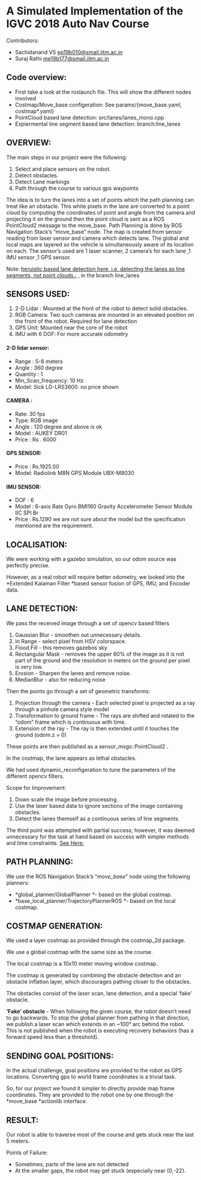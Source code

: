 # A Simulated Implementation of the IGVC 2018 Auto Nav Course


Contributors: 
- Sachidanand VS ep19b010@smail.iitm.ac.in
- Suraj Rathi me19b177@smail.iitm.ac.in

## Code overview:
- First take a look at the roslaunch file. This will show the different nodes involved
- Costmap/Move_base configeration: See params/{move_base.yaml, costmap*.yaml}
- PointCloud based lane detection: src/lanes/lanes_mono.cpp
- Expiermental line segment based lane detection: branch:line_lanes

## OVERVIEW:

The main steps in our project were the following:

1.  Select and place sensors on the robot.
2.  Detect obstacles.
3.  Detect Lane markings
4.  Path through the course to various gps waypoints

The idea is to turn the lanes into a set of points which the path planning can treat like an obstacle. This white pixels in the lane are converted to a point cloud by computing the coordinates of point and angle from the camera and projecting it on the ground then the point cloud is sent as a ROS PointCloud2 message to the move\_base. Path Planning is done by ROS Navigation Stack’s “move\_base” node. The map is created from sensor reading from laser sensor and camera which detects lane. The global and local maps are layered so the vehicle is simultaneously aware of its location on each. The sensor’s used are 1 laser scanner, 2 camera’s for each lane ,1 IMU sensor ,1 GPS sensor.

Note: [heruistic based lane detection here, i.e. detecting the lanes as line segments, not point clouds.:](https://github.com/surajRathi/abhiyaan-team-s/blob/line_lanes/src/lanes/lanes_mono.cpp) , in the branch line_lanes

## SENSORS USED:
1. 2-D Lidar : Mounted at the front of the robot to detect solid obstacles.
2. RGB Camera: Two such cameras are mounted in an elevated position on the front of the robot.
Required for lane detection
3. GPS Unit: Mounted near the core of the robot
4. IMU with 6 DOF: For more accurate odometry

#### 2-D lidar sensor:
* Range : 5-8 meters
* Angle : 360 degree
* Quantity : 1
* Min_Scan_frequency: 10 Hz
* Model: Sick LD-LRS3600. no price shown

#### CAMERA :
* Rate: 30 fps
* Type: RGB image
* Angle : 120 degree and above is ok
* Model : AUKEY DR01
* Price : Rs . 6000

#### GPS SENSOR:
* Price : Rs.1925.00
* Model: Radiolink M8N GPS Module UBX-M8030

#### IMU SENSOR:
* DOF : 6
* Model : 6-axis Rate Gyro BMI160 Gravity Accelerometer Sensor Module IIC SPI Br
* Price : Rs.1290
we are not sure about the model but the specification mentioned are the requirement.

## LOCALISATION:

We were working with a gazebo simulation, so our odom source was perfectly precise.

However, as a real robot will require better odometry, we looked into the *Extended Kalaman Filter *based sensor fusion of GPS, IMU, and Encoder data.

## LANE DETECTION:

We pass the received image through a set of opencv based filters

1.  Gaussian Blur - smoothen out unnecessary details.
2.  In Range - select pixel from HSV colorspace.
3.  Flood Fill - this removes gazebos sky
4.  Rectangular Mask - removes the upper 60% of the image as it is not part of the ground and the resolution in meters on the ground per pixel is very low.
5.  Erosion - Sharpen the lanes and remove noise.
6.  MedianBlur - also for reducing noise

Then the points go through a set of geometric transforms:

1.  Projection through the camera - Each selected pixel is projected as a ray through a pinhole camera style model
2.  Transformation to ground frame - The rays are shifted and rotated to the “odom” frame which is continuous with time.
3.  Extension of the ray - The ray is then extended until it touches the ground (odom.z = 0)

These points are then published as a sensor\_msgs::PointCloud2 .

In the costmap, the lane appears as lethal obstacles.

We had used dynamic\_reconfigeration to tune the parameters of the different opencv filters.

Scope for Improvement:

1.  Down scale the image before processing.
2.  Use the laser based data to ignore sections of the image containing obstacles.
3.  Detect the lanes themself as a continuous series of line segments.

The third point was attempted with partial success; however, it was deemed unnecessary for the task at hand based on success with simpler methods and time constraints. [See Here:](https://github.com/surajRathi/abhiyaan-team-s/blob/line_lanes/src/lanes/lanes_mono.cpp)

## PATH PLANNING:

We use the ROS Navigation Stack’s “*move\_base*” node using the following planners:

-   *global\_planner/GlobalPlanner *- based on the global costmap.
-   *base\_local\_planner/TrajectoryPlannerROS *- based on the local costmap.

## COSTMAP GENERATION:

We used a layer costmap as provided through the costmap\_2d package.

We use a global costmap with the same size as the course.

The local costmap is a 10x10 meter moving window costmap.

The costmap is generated by combining the obstacle detection and an obstacle inflation layer, which discourages pathing closer to the obstacles.

The obstacles consist of the laser scan, lane detection, and a special ‘fake’ obstacle.

**‘Fake’ obstacle** - When following the given course, the robot doesn’t need to go backwards. To stop the global planner from pathing in that direction, we publish a laser scan which extends in an ~100° arc behind the robot. This is not published when the robot is executing recovery behaviors (has a forward speed less than a threshold).

## SENDING GOAL POSITIONS:

In the actual challenge, goal positions are provided to the robot as GPS locations. Converting gps to world frame coordinates is a trivial task.

So, for our project we found it simpler to directly provide map frame coordinates. They are provided to the robot one by one through the *move\_base *actionlib interface.

## RESULT:

Our robot is able to traverse most of the course and gets stuck near the last 5 meters.

Points of Failure:

-   Sometimes, parts of the lane are not detected
-   At the smaller gaps, the robot may get stuck (especially near (0,-22).
